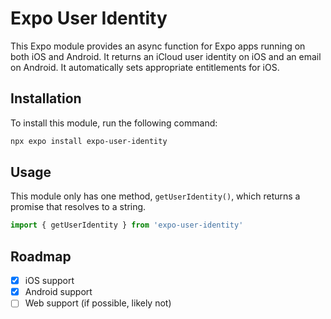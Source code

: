 # Expo User Identity

This Expo module provides an async function for Expo apps running on both iOS and Android. It returns an iCloud user identity on iOS and an email on Android. It automatically sets appropriate entitlements for iOS.

## Installation

To install this module, run the following command:

```bash
npx expo install expo-user-identity
```

## Usage

This module only has one method, `getUserIdentity()`, which returns a promise that resolves to a string.

```jsx
import { getUserIdentity } from 'expo-user-identity'
```

## Roadmap

- [x] iOS support
- [x] Android support
- [ ] Web support (if possible, likely not)

